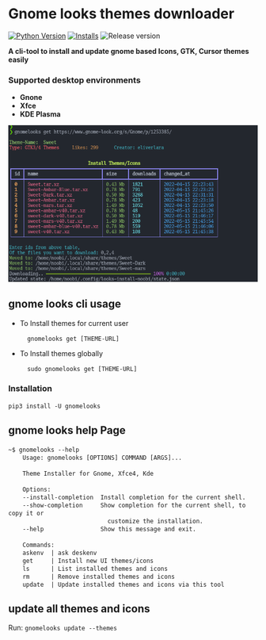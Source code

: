 # Gnome looks themes downloader

[![Python Version](https://img.shields.io/badge/Python-3.10-xx.svg)](https://shields.io/)
[![Installs](https://static.pepy.tech/personalized-badge/gnomelooks?period=total&units=international_system&left_color=black&right_color=orange&left_text=Downloads)](https://pepy.tech/project/gnomelooks) ![Release version](https://img.shields.io/github/v/release/Rishang/gnome-theme-installer.svg?style=flat-square
)


**A cli-tool to install and update gnome based Icons, GTK, Cursor themes easily**

### Supported desktop environments

- **Gnone**
- **Xfce**
- **KDE Plasma**

![image 1](./.github/images/get.png)

## gnome looks cli usage


- To Install themes for current user
        
        gnomelooks get [THEME-URL]

- To Install themes globally

        sudo gnomelooks get [THEME-URL]

### Installation

    pip3 install -U gnomelooks

## gnome looks help Page

    ~$ gnomelooks --help
        Usage: gnomelooks [OPTIONS] COMMAND [ARGS]...

        Theme Installer for Gnome, Xfce4, Kde 

        Options:
        --install-completion  Install completion for the current shell.
        --show-completion     Show completion for the current shell, to copy it or
                                customize the installation.
        --help                Show this message and exit.

        Commands:
        askenv  | ask deskenv
        get     | Install new UI themes/icons
        ls      | List installed themes and icons
        rm      | Remove installed themes and icons
        update  | Update installed themes and icons via this tool

## update all themes and icons

Run: `gnomelooks update --themes`
